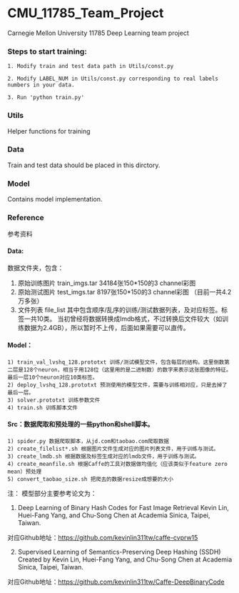 # CMU_11785_Team_Project
Carnegie Mellon University 11785 Deep Learning team project

### Steps to start training:

    1. Modify train and test data path in Utils/const.py

    2. Modify LABEL_NUM in Utils/const.py corresponding to real labels numbers in your data.

    3. Run 'python train.py'


### Utils
Helper functions for training
### Data
Train and test data should be placed in this dirctory.
### Model
Contains model implementation.
### Reference
参考资料
#### Data:
数据文件夹，包含：
1. 原始训练图片 train_imgs.tar 34184张150*150的3 channel彩图 
2. 原始测试图片 test_imgs.tar 8197张150*150的3 channel彩图 （目前一共4.2万多张）
3. 文件列表 file_list  其中包含顺序/乱序的训练/测试数据列表，及对应标签。标签一共10类。
当初曾经将数据转换成lmdb格式，不过转换后文件较大（如训练数据为2.4GB），所以暂时不上传，后面如果需要可以直传。

#### Model：
    1) train_val_lvshq_128.prototxt 训练/测试模型文件，包含每层的结构。这里倒数第二层是128个neuron，相当于用128位（这里用的是二进制数）的数字来表示这张图像的特征。最后一层10个neuron对应10类标签。
    2) deploy_lvshq_128.prototxt 预测使用的模型文件，需要与训练相对应，只是去掉了最后一层。
    3) solver.prototxt 训练参数文件
    4) train.sh 训练脚本文件

#### Src：数据爬取和预处理的一些python和shell脚本。
    1) spider.py 数据爬取脚本，从jd.com和taobao.com爬取数据
    2) create_filelist*.sh 根据图片文件生成对应的图片列表文件，用于训练与测试。
    3) create_lmdb.sh 根据数据及标签生成对应的lmdb文件，用于训练与测试。
    4) create_meanfile.sh 根据Caffe的工具对数据做均值化（应该类似于feature zero mean）预处理
    5) convert_taobao_size.sh 把爬去的数据resize成想要的大小


注：
模型部分主要参考论文为：
1. Deep Learning of Binary Hash Codes for Fast Image Retrieval
Kevin Lin, Huei-Fang Yang, and Chu-Song Chen at Academia Sinica, Taipei, Taiwan.

对应Github地址：https://github.com/kevinlin311tw/caffe-cvprw15



2. Supervised Learning of Semantics-Preserving Deep Hashing (SSDH)
Created by Kevin Lin, Huei-Fang Yang, and Chu-Song Chen at Academia Sinica, Taipei, Taiwan.

对应Github地址：https://github.com/kevinlin311tw/Caffe-DeepBinaryCode


